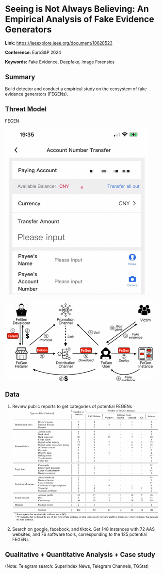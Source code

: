 # Seeing is Not Always Believing: An Empirical Analysis of Fake Evidence Generators


**Link:** <https://ieeexplore.ieee.org/document/10628523>

**Conference:** EuroS&P 2024

**Keywords:** Fake Evidence, Deepfake, Image Forensics

## Summary
Build detector and conduct a empirical study on the ecosystem of fake evidence generators (FEGENs).

## Threat Model
FEGEN

![alt text](image-4.png)

![alt text](image-5.png)

## Data
1. Review public reports to get categories of potential FEGENs
![alt text](image-6.png)

2. Search on google, facebook, and tiktok. Get 148 instances with 72 AAS websites, and 76 software tools, corresponding to the 125 potential FEGENs

## Qualitative + Quantitative Analysis + Case study

(Note: Telegram search: SuperIndex News, Telegram Channels, TGStat)